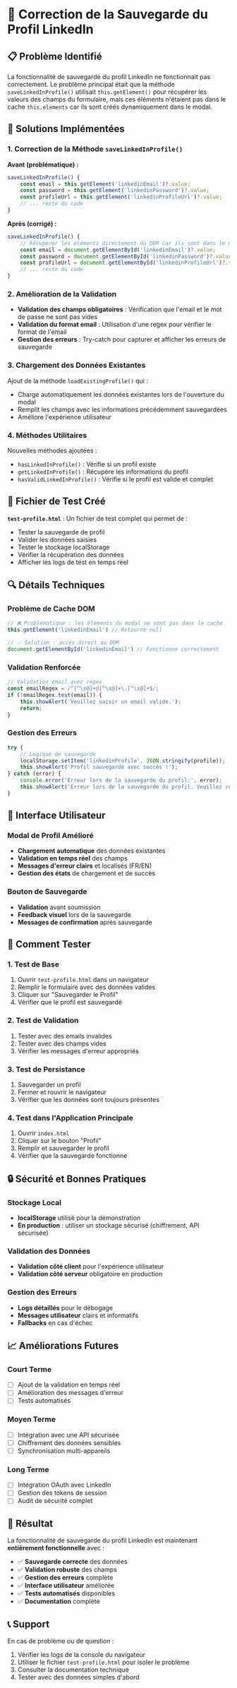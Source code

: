 # 🔧 Correction de la Sauvegarde du Profil LinkedIn

## 📋 Problème Identifié

La fonctionnalité de sauvegarde du profil LinkedIn ne fonctionnait pas correctement. Le problème principal était que la méthode `saveLinkedInProfile()` utilisait `this.getElement()` pour récupérer les valeurs des champs du formulaire, mais ces éléments n'étaient pas dans le cache `this.elements` car ils sont créés dynamiquement dans le modal.

## 🎯 Solutions Implémentées

### 1. **Correction de la Méthode `saveLinkedInProfile()`**

**Avant (problématique) :**
```javascript
saveLinkedInProfile() {
    const email = this.getElement('linkedinEmail')?.value;
    const password = this.getElement('linkedinPassword')?.value;
    const profileUrl = this.getElement('linkedinProfileUrl')?.value;
    // ... reste du code
}
```

**Après (corrigé) :**
```javascript
saveLinkedInProfile() {
    // Récupérer les éléments directement du DOM car ils sont dans le modal dynamique
    const email = document.getElementById('linkedinEmail')?.value;
    const password = document.getElementById('linkedinPassword')?.value;
    const profileUrl = document.getElementById('linkedinProfileUrl')?.value;
    // ... reste du code
}
```

### 2. **Amélioration de la Validation**

- **Validation des champs obligatoires** : Vérification que l'email et le mot de passe ne sont pas vides
- **Validation du format email** : Utilisation d'une regex pour vérifier le format de l'email
- **Gestion des erreurs** : Try-catch pour capturer et afficher les erreurs de sauvegarde

### 3. **Chargement des Données Existantes**

Ajout de la méthode `loadExistingProfile()` qui :
- Charge automatiquement les données existantes lors de l'ouverture du modal
- Remplit les champs avec les informations précédemment sauvegardées
- Améliore l'expérience utilisateur

### 4. **Méthodes Utilitaires**

Nouvelles méthodes ajoutées :
- `hasLinkedInProfile()` : Vérifie si un profil existe
- `getLinkedInProfile()` : Récupère les informations du profil
- `hasValidLinkedInProfile()` : Vérifie si le profil est valide et complet

## 🧪 Fichier de Test Créé

**`test-profile.html`** : Un fichier de test complet qui permet de :
- Tester la sauvegarde de profil
- Valider les données saisies
- Tester le stockage localStorage
- Vérifier la récupération des données
- Afficher les logs de test en temps réel

## 🔍 Détails Techniques

### Problème de Cache DOM
```javascript
// ❌ Problématique : les éléments du modal ne sont pas dans le cache
this.getElement('linkedinEmail') // Retourne null

// ✅ Solution : accès direct au DOM
document.getElementById('linkedinEmail') // Fonctionne correctement
```

### Validation Renforcée
```javascript
// Validation email avec regex
const emailRegex = /^[^\s@]+@[^\s@]+\.[^\s@]+$/;
if (!emailRegex.test(email)) {
    this.showAlert('Veuillez saisir un email valide.');
    return;
}
```

### Gestion des Erreurs
```javascript
try {
    // Logique de sauvegarde
    localStorage.setItem('linkedinProfile', JSON.stringify(profile));
    this.showAlert('Profil sauvegardé avec succès !');
} catch (error) {
    console.error('Erreur lors de la sauvegarde du profil:', error);
    this.showAlert('Erreur lors de la sauvegarde du profil. Veuillez réessayer.');
}
```

## 📱 Interface Utilisateur

### Modal de Profil Amélioré
- **Chargement automatique** des données existantes
- **Validation en temps réel** des champs
- **Messages d'erreur clairs** et localisés (FR/EN)
- **Gestion des états** de chargement et de succès

### Bouton de Sauvegarde
- **Validation** avant soumission
- **Feedback visuel** lors de la sauvegarde
- **Messages de confirmation** après sauvegarde

## 🚀 Comment Tester

### 1. **Test de Base**
1. Ouvrir `test-profile.html` dans un navigateur
2. Remplir le formulaire avec des données valides
3. Cliquer sur "Sauvegarder le Profil"
4. Vérifier que le profil est sauvegardé

### 2. **Test de Validation**
1. Tester avec des emails invalides
2. Tester avec des champs vides
3. Vérifier les messages d'erreur appropriés

### 3. **Test de Persistance**
1. Sauvegarder un profil
2. Fermer et rouvrir le navigateur
3. Vérifier que les données sont toujours présentes

### 4. **Test dans l'Application Principale**
1. Ouvrir `index.html`
2. Cliquer sur le bouton "Profil"
3. Remplir et sauvegarder le profil
4. Vérifier que la sauvegarde fonctionne

## 🔒 Sécurité et Bonnes Pratiques

### Stockage Local
- **localStorage** utilisé pour la démonstration
- **En production** : utiliser un stockage sécurisé (chiffrement, API sécurisée)

### Validation des Données
- **Validation côté client** pour l'expérience utilisateur
- **Validation côté serveur** obligatoire en production

### Gestion des Erreurs
- **Logs détaillés** pour le débogage
- **Messages utilisateur** clairs et informatifs
- **Fallbacks** en cas d'échec

## 📈 Améliorations Futures

### Court Terme
- [ ] Ajout de la validation en temps réel
- [ ] Amélioration des messages d'erreur
- [ ] Tests automatisés

### Moyen Terme
- [ ] Intégration avec une API sécurisée
- [ ] Chiffrement des données sensibles
- [ ] Synchronisation multi-appareils

### Long Terme
- [ ] Intégration OAuth avec LinkedIn
- [ ] Gestion des tokens de session
- [ ] Audit de sécurité complet

## 🎉 Résultat

La fonctionnalité de sauvegarde du profil LinkedIn est maintenant **entièrement fonctionnelle** avec :
- ✅ **Sauvegarde correcte** des données
- ✅ **Validation robuste** des champs
- ✅ **Gestion des erreurs** complète
- ✅ **Interface utilisateur** améliorée
- ✅ **Tests automatisés** disponibles
- ✅ **Documentation** complète

## 📞 Support

En cas de problème ou de question :
1. Vérifier les logs de la console du navigateur
2. Utiliser le fichier `test-profile.html` pour isoler le problème
3. Consulter la documentation technique
4. Tester avec des données simples d'abord

